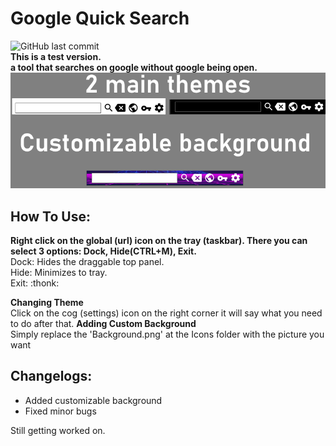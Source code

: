 # Google Quick Search  
![GitHub last commit](https://img.shields.io/github/last-commit/IKedi/GQSApp)  
**This is a test version.  
a tool that searches on google without google being open.**  
![Alt text](https://github.com/IKedi/Photos/blob/master/GQSIntro.png)

**How To Use:**
--------------------------------
**Right click on the global (url) icon on the tray (taskbar). There you can select 3 options: Dock, Hide(CTRL+M), Exit.**  
Dock: Hides the draggable top panel.  
Hide: Minimizes to tray.  
Exit: :thonk:  

**Changing Theme**  
Click on the cog (settings) icon on the right corner it will say what you need to do after that.
**Adding Custom Background**  
Simply replace the 'Background.png' at the Icons folder with the picture you want
  
  
**Changelogs:**
--------------------------------
 - Added customizable background
 - Fixed minor bugs

Still getting worked on.
